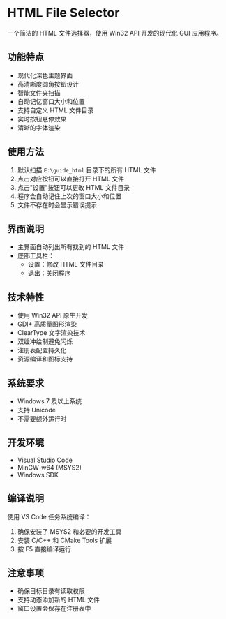 # HTML File Selector

一个简洁的 HTML 文件选择器，使用 Win32 API 开发的现代化 GUI 应用程序。

## 功能特点

- 现代化深色主题界面
- 高清晰度圆角按钮设计
- 智能文件夹扫描
- 自动记忆窗口大小和位置
- 支持自定义 HTML 文件目录
- 实时按钮悬停效果
- 清晰的字体渲染

## 使用方法

1. 默认扫描 `E:\guide_html` 目录下的所有 HTML 文件
2. 点击对应按钮可以直接打开 HTML 文件
3. 点击"设置"按钮可以更改 HTML 文件目录
4. 程序会自动记住上次的窗口大小和位置
5. 文件不存在时会显示错误提示

## 界面说明

- 主界面自动列出所有找到的 HTML 文件
- 底部工具栏：
  - 设置：修改 HTML 文件目录
  - 退出：关闭程序

## 技术特性

- 使用 Win32 API 原生开发
- GDI+ 高质量图形渲染
- ClearType 文字渲染技术
- 双缓冲绘制避免闪烁
- 注册表配置持久化
- 资源编译和图标支持

## 系统要求

- Windows 7 及以上系统
- 支持 Unicode
- 不需要额外运行时

## 开发环境

- Visual Studio Code
- MinGW-w64 (MSYS2)
- Windows SDK

## 编译说明

使用 VS Code 任务系统编译：
1. 确保安装了 MSYS2 和必要的开发工具
2. 安装 C/C++ 和 CMake Tools 扩展
3. 按 F5 直接编译运行

## 注意事项

- 确保目标目录有读取权限
- 支持动态添加新的 HTML 文件
- 窗口设置会保存在注册表中